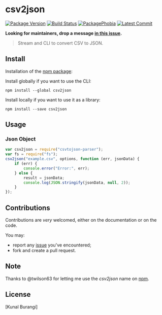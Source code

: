 # csv2json

[![Package Version](https://badgen.net/npm/v/csv2json)](https://npmjs.org/package/csv2json) [![Build Status](https://travis-ci.org/julien-f/csv2json.png?branch=master)](https://travis-ci.org/julien-f/csv2json) [![PackagePhobia](https://badgen.net/packagephobia/install/csv2json)](https://packagephobia.now.sh/result?p=csv2json) [![Latest Commit](https://badgen.net/github/last-commit/julien-f/csv2json)](https://github.com/julien-f/csv2json/commits/master)

**Looking for maintainers, drop a message [in this issue](https://github.com/julien-f/csv2json/issues/36).**

> Stream and CLI to convert CSV to JSON.

## Install

Installation of the [npm package](https://npmjs.org/package/csv2json):

Install globally if you want to use the CLI:

```
npm install --global csv2json
```

Install locally if you want to use it as a library:

```
npm install --save csv2json
```

## Usage

### Json Object

```javascript
var csv2json = require("csvtojson-parser");
var fs = require("fs");
csv2json("example.csv", options, function (err, jsonData) {
    if (err) {
        console.error("Error:", err);
    } else {
        result = jsonData;
        console.log(JSON.stringify(jsonData, null, 2));
    }
});
```

## Contributions

Contributions are _very_ welcomed, either on the documentation or on
the code.

You may:

-   report any [issue](https://github.com/kunalburangi/csv2json/issues)
    you've encountered;
-   fork and create a pull request.

## Note

Thanks to @twilson63 for letting me use the _csv2json_ name on [npm](https://www.npmjs.org/).

## License

[Kunal Burangi]
